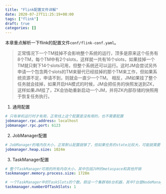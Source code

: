 ```yaml
---
title: "Flink配置文件详解"
date: 2020-07-27T11:25:19+08:00
tags: ["flink"]
draft: true
categories: []
---
```


本章重点解析一下flink的配置文件`conf/flink-conf.yaml`。

<!--more-->

> 正常情况下一个TM挂掉不会影响整个系统的运行，顶多是原来这个任务有8个TM，每个TM中有2个slots，这样就一共有16个slots，如果挂掉一个TM就只剩下14个slots可用，但整个系统还可以运行。这时JM会尝试另外申请一个包含两个slots的TM来替代已经挂掉的那个TM来工作，但如果系统资源不足，申请不到，则就会一直少一个TM。
> 相反，JM如果挂了整个任务就会挂掉，如果开启HA模式的时候，JM会把任务的快照发送到ZK，这样如果JM挂了，ZK会协助重新启动一个JM，并将ZK内部存储的快照用于恢复任务执行。

1. 通用配置

```yml
# 只有单机运行时才有用，正常线上这个配置是没有用的，也不需要配置
jobmanager.rpc.address: localhost
jobmanager.rpc.port: 6123
```

2. JobManager配置

```yaml
# JobManager的堆内存大小，正常默认配置就够了，但如果任务的state比较大，可能就需要调整这个大小了
jobmanager.heap.size: 1024m
```

3. TaskManager配置

```yml
# 整个TaskManager可用的所有内存大小，其中包括JVM的metaspace和其他开销
taskmanager.memory.process.size: 1728m

# 一个TaskManager中的TaskSlots的个数。假设一个集群有8台机器，其中7台是NodeManager，每台NodeManager有8个核心，也就是每台NodeManager可以最多提供8个Slots，一共可以提供56个TaskSlots。如果一个任务配置的所有并行度加起来是50，按照默认配置，就需要启动50个TaskManager，本质上每个TaskManager都是一个JVM进程，假设JVM的metaspace设置为256M，那应用启动的时候就需要至少 256MB*50 的内存空间，并且TaskManager太多也会增加它们之间通信的开销。相应的，每个TaskManager都是隔离的，一个挂了对另外一个影响也是最小的。但如果把这个值改成8，就只需要启动7个TaskManager，也就是7个JVM进程，任务启动时需要的metaspace就是 256MB*7 的内存空间。（注意7个TaskManager会有56个TaskSlots，所以就会有6个空闲的），这样节省了内存空间，但TaskSlots之间的耦合度增加了，如果一个TaskManager挂了，会导致8个TaskSlots都挂了。所以需要在实际应用中对效率和资源隔离作出取舍
taskmanager.numberOfTaskSlots: 1
```

